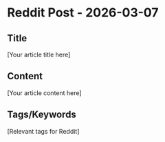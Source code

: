 # Reddit Post - 2026-03-07

## Title
[Your article title here]

## Content
[Your article content here]

## Tags/Keywords
[Relevant tags for Reddit]

